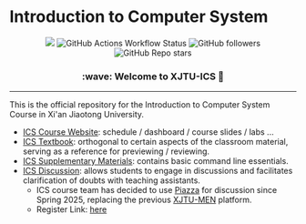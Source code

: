 # Introduction to Computer System

<p align="center">
    <a href="https://piazza.com/class/m4weeuxps486th"><img src="https://img.shields.io/badge/pizza-Pizza-blue" /></a>
    <!-- use https://shields.io/badges/git-hub-actions-workflow-status -->
    <img alt="GitHub Actions Workflow Status" src="https://img.shields.io/github/actions/workflow/status/xjtu-ics/textbook/mdbook.yml">
    <!-- use https://shields.io/badges/git-hub-followers -->
    <img alt="GitHub followers" src="https://img.shields.io/github/followers/xjtu-ics">
    <!-- use https://shields.io/badges/git-hub-repo-stars -->
    <img alt="GitHub Repo stars" src="https://img.shields.io/github/stars/xjtu-ics/textbook">
</p>

<h3 align="center">
    :wave: Welcome to XJTU-ICS 🚀
</h3>

----

This is the official repository for the Introduction to Computer System Course in Xi'an Jiaotong University.

- [ICS Course Website](https://ics.dfshan.net/): schedule / dashboard / course slides / labs ...
- [ICS Textbook](https://xjtu-ics.github.io/textbook/): orthogonal to certain aspects of the classroom material, serving as a reference for previewing / reviewing.
- [ICS Supplementary Materials](https://github.com/xjtu-ics/cli-toolkit): contains basic command line essentials.
- [ICS Discussion](https://piazza.com/stu.xjtu.edu.cn/spring2025/xjtuics/home): allows students to engage in discussions and facilitates clarification of doubts with teaching assistants.
  - ICS course team has decided to use [Piazza](https://piazza.com/signup) for discussion since Spring 2025, replacing the previous [XJTU-MEN](https://xjtu.app/c/academic/ics/58) platform.
  - Register Link: [here](https://piazza.com/stu.xjtu.edu.cn/spring2025/xjtuics)

<!--

**Here are some ideas to get you started:**

🙋‍♀️ A short introduction - what is your organization all about?
🌈 Contribution guidelines - how can the community get involved?
👩‍💻 Useful resources - where can the community find your docs? Is there anything else the community should know?
🍿 Fun facts - what does your team eat for breakfast?
🧙 Remember, you can do mighty things with the power of [Markdown](https://docs.github.com/github/writing-on-github/getting-started-with-writing-and-formatting-on-github/basic-writing-and-formatting-syntax)
-->
